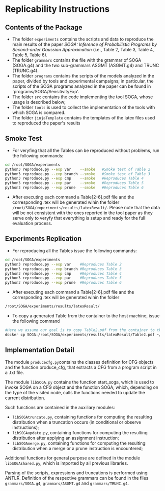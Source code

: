 # Replicability Instructions

## Contents of the Package

- The folder `experiments` contains the scripts and data to reproduce the main results of the paper _SOGA: Inference of Probabilistic Programs by Second-order Gaussian Approximation_ (i.e., Table 2, Table 3, Table 4, Table 5, Table 6).
- The folder `grammars` contains the file with the grammar of SOGA (SOGA.g4) and the two sub-grammars ASGMT (ASGMT.g4) and TRUNC (TRUNC.g4).
- The folder `programs` contains the scripts of the models analyzed in the paper, divided by tools and experimental campaigns; in particular, the scripts of the SOGA programs analyzed in the paper can be found in 'programs/SOGA/SensitivityExp'.
- The folder `src` contains the code implementing the tool SOGA, whose usage is described below;
- The folder `tools` is used to collect the implementation of the tools with which SOGA is compared. 
- The folder `jinjaTemplate` contains the templates of the latex files used to reproduced the paper's results 

## Smoke Test
- For veryfing that all the Tables can be reproduced without problems, run the following commands:
```bash
cd /root/SOGA/experiments
python3 reproduce.py --exp var    --smoke   #Smoke test of Table 2
python3 reproduce.py --exp branch --smoke   #Smoke test of Table 3
python3 reproduce.py --exp cmp    --smoke   #Reproduces Table 4
python3 reproduce.py --exp par    --smoke   #Reproduces Table 5
python3 reproduce.py --exp prune  --smoke   #Reproduces Table 6
```

- After executing each command a Table[2-6].pdf file and the corresponding .tex will be generated wihin the folder `/root/SOGA/experiments/results/latexResult/`. Please note that the data will be not consistent with the ones reported in the tool paper as they serve only to veryfy that everything is setup and ready for the full evaluation process.

## Experiments Replication

- For reproducing all the Tables issue the following commands:

```bash
cd /root/SOGA/experiments
python3 reproduce.py --exp var    #Reproduces Table 2
python3 reproduce.py --exp branch #Reproduces Table 3
python3 reproduce.py --exp cmp    #Reproduces Table 4
python3 reproduce.py --exp par    #Reproduces Table 5
python3 reproduce.py --exp prune  #Reproduces Table 6
```

- After executing each command a Table[2-6].pdf file and the corresponding .tex will be generated wihin the folder 

```bash
/root/SOGA/experiments/results/latexResult/
```

- To copy a generated Table from the container to the host machine, issue the following command

```bash
#Here we assume our goal is to copy Table2.pdf from the container to the host machine
docker cp SOGA:/root/SOGA/experiments/results/latexResult/Table2.pdf ~/Table2.pdf
```
## Implementation Detail

The module `producecfg.py`contains the classes definition for CFG objects and the function produce_cfg, that extracts a CFG from a program script in a .txt file. 

The module `libSOGA.py` contains the function start_soga, which is used to invoke SOGA on a CFG object and the function SOGA, which, depending on the type of the visited node, calls the functions needed to update the current distribution. 

Such functions are contained in the auxiliary modules:
- `libSOGAtruncate.py`, containing functions for computing the resulting distribution when a truncation occurs (in conditional or observe instructions);
- `libSOGAupdate.py`, containing functions for computing the resulting distribution after applying an assignment instruction;
- `libSOGAmerge.py`, containing functions for computing the resulting distribution when a merge or a prune instruction is encountered;

Additional functions for general purpose are defined in the module `libSOGAshared.py`, which is imported by all previous libraries.

Parsing of the scripts, expressions and truncations is performed using ANTLR. Definition of the respective grammars can be found in the files `grammars/SOGA.g4`, `grammars/ASGMT.g4` and `grammars/TRUNC.g4`.